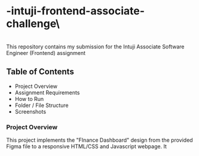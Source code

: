# -intuji-frontend-associate-challenge\
\
This repository contains my submission for the Intuji Associate Software Engineer (Frontend) assignment

## 

## Table of Contents

- Project Overview
- Assignment Requirements
- How to Run
- Folder / File Structure
- Screenshots

### Project Overview

This project implements the "FInance Dashboard" design from the provided Figma file to a responsive HTML/CSS and Javascript webpage. It